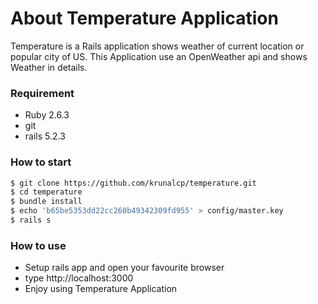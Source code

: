# About Temperature Application
Temperature is a Rails application shows weather of current location or popular city of US. This Application use an OpenWeather api and shows Weather in details.

### Requirement
  - Ruby 2.6.3
  - git
  - rails 5.2.3

### How to start
```sh
$ git clone https://github.com/krunalcp/temperature.git
$ cd temperature
$ bundle install
$ echo 'b65be5353dd22cc260b49342309fd955' > config/master.key
$ rails s
```

### How to use
  - Setup rails app and open your favourite browser
  - type http://localhost:3000
  - Enjoy using Temperature Application
